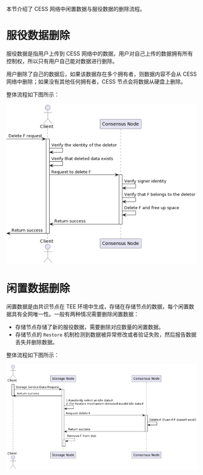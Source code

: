本节介绍了 CESS 网络中闲置数据与服役数据的删除流程。

# 服役数据删除

服役数据是指用户上传到 CESS 网络中的数据，用户对自己上传的数据拥有所有控制权，所以只有用户自己能对数据进行删除。

用户删除了自己的数据后，如果该数据存在多个拥有者，则数据内容不会从 CESS 网络中删除；如果没有其他任何拥有者，CESS 节点会将数据从硬盘上删除。

整体流程如下图所示：

![服役数据删除](../../assets/ref/data-lifecycle/delete-active-data.png)

# 闲置数据删除

闲置数据是由共识节点在 TEE 环境中生成，存储在存储节点的数据，每个闲置数据具有全网唯一性。一般有两种情况需要删除闲置数据：

- 存储节点存储了新的服役数据，需要删除对应数量的闲置数据。
- 存储节点的 `Restore` 机制检测到数据被异常修改或者验证失败，然后报告数据丢失并删除数据。

整体流程如下图所示：

![Delete Idle Data](../../assets/ref/data-lifecycle/delete-idle-data.png)
